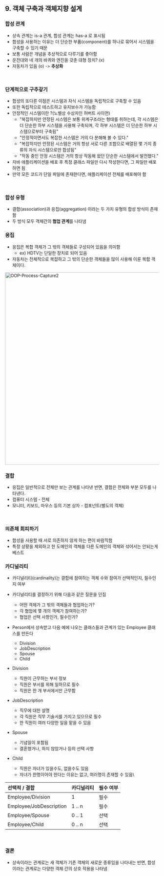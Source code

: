 ## 9. 객체 구축과 객체지향 설계

### 합성 관계
  - 상속 관계는 is-a 관계, 합성 관계는 has-a 로 표시됨
  - 합성을 사용하는 이유는 더 단순한 부품(component)를 하나로 묶어서 시스템을 구축할 수 있기 때문
  - 보통 사람은 개념을 추상적으로 다루기를 좋아함
  - 운전대와 네 개의 바퀴와 엔진을 갖춘 대형 장치? (x)
  - 자동차가 있음 (o) -> **추상화**

<br>

### 단계적으로 구추갛기
  - 합성의 또다른 이점은 시스템과 자식 시스템을 독립적으로 구축할 수 있음
  - 또한 독립적으로 테스트하고 유지보수가 가능함
  - 안정적인 시스템이란 ?(노벨상 수상자인 허버트 사이먼)
    - "복잡하지만 안정된 시스템은 보통 위계구조라는 형태를 취하는데, 각 시스템은 더 단순한 하부 시스템을 사용해 구축되며, 각 하부 시스템은 더 단순한 하부 시스템으로부터 구축됨"
    - "안정적이면서도 복잡한 시스템은 거의 다 분해해 볼 수 있다."
    - "복잡하지만 안정된 시스템은 거의 항상 서로 다른 조합으로 배열된 몇 가지 종류의 자식 시스템으로만 합성됨"
    - "작동 중인 안정 시스템은 거의 항상 작동해 왔던 단순한 시스템에서 발전했다." 
  - 자바 애플리케이션을 배포 후 특정 클래스 파일만 다시 작성한다면, 그 파일만 배포하면 됨
  - 만약 모든 코드가 단일 파일에 존재한다면, 애플리케이션 전체를 배포해야 함
  
<br>

### 합성 유형
  - 결합(association)과 응집(aggregation) 이라는 두 가지 유형의 합성 방식이 존재함
  - 두 방식 모두 객체간의 **협업 관계**를 나타냄
  
### 응집
  - 응집은 복합 객체가 그 밖의 객체들로 구성되어 있음을 의미함
    - ex) HDTV는 단일한 장치로 되어 있음
  - 자동차는 전체적으로 복잡하고 그 밖의 단순한 객체들을 많이 사용해 이룬 복합 객체이다.
  
  <img width="630" alt="OOP-Process-Capture2" src="https://user-images.githubusercontent.com/50076031/105618800-c580ef00-5e2e-11eb-84a2-645465554bdf.PNG">

<br>

### 결합
  - 응집은 일반적으로 전체만 보는 관계를 나타낸 반면, 결합은 전체와 부분 모두를 나타낸다.
  - 컴퓨터 시스템 - 전체
  - 모니터, 키보드, 마우스 등의 기본 상자 - 컴포넌트(별도의 객체)
  
<br>

### 의존체 회피하기
  - 합성을 사용할 때 서로 의존하지 않게 하는 편이 바람직함
  - 특정 상황을 제외하고 한 도메인의 객체를 다른 도메인의 객체와 섞어서는 안되는게 베스트

### 카디널리티
  - 카디널리티(cardinality)는 결합에 참여하는 객체 수와 참여가 선택적인지, 필수인지 여부
  - 카디널리티를 결정하기 위해 다음과 같은 질문을 던짐
    - 어떤 객체가 그 밖의 객체들과 협업하는가?
    - 각 협업에 몇 개의 객체가 참여하는가?
    - 협업은 선택 사항인가, 필수인가?
  - Person에서 상속받고 다음 예에 나오는 클래스들과 관계가 있는 Employee 클래스를 만든다
    - Division
    - JobDescription
    - Spouse
    - Child
    
  - Division
    - 직원이 근무하는 부서 정보
    - 직원은 부서를 위해 일하므로 필수
    - 직원은 한 개 부서에서만 근무함
  - JobDescription
    - 직무에 대한 설명
    - 각 직원은 직무 기술서를 가지고 있으므로 필수
    - 한 직원이 여러 다양한 일을 맡을 수 있음
  - Spouse
    - 기념일이 포함됨
    - 결혼했거나, 하지 않았거나 등의 선택 사항
  - Child
    - 직원은 자녀가 있을수도, 없을수도 있음
    - 자녀가 한명이어야 한다는 이유는 없고, 여러명이 존재할 수 있음\
    
|선택적 / 결합|카디널리티|필수 여부|
|:---|:---|:---|
|Employee/Division|1|필수|
|Employee/JobDescription|1 .. n|필수|
|Employee/Spouse|0 .. 1|선택|    
|Employee/Child|0 .. n|선택|    

<br>

### 결론
  - 상속이라는 관계로는 새 객체가 기존 객체의 새로운 종류임을 나타내는 반면, 합성이라는 관계로는 다양한 객체 간의 상호 작용을 나타냄
  
